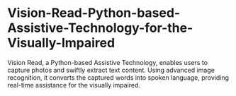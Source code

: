 # Vision-Read-Python-based-Assistive-Technology-for-the-Visually-Impaired
Vision Read, a Python-based Assistive Technology, enables users to capture photos and swiftly extract text content. Using advanced image recognition, it converts the captured words into spoken language, providing real-time assistance for the visually impaired. 
